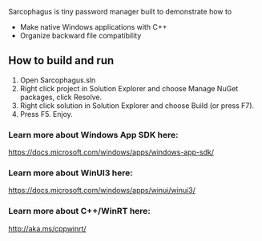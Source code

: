 Sarcophagus is tiny password manager built to demonstrate how to 
- Make native Windows applications with C++
- Organize backward file compatibility

How to build and run
--------------------

1. Open Sarcophagus.sln
1. Right click project in Solution Explorer and choose Manage NuGet packages, click Resolve.
1. Right click solution in Solution Explorer and choose Build (or press F7).
1. Press F5. Enjoy.

### Learn more about Windows App SDK here:
https://docs.microsoft.com/windows/apps/windows-app-sdk/

### Learn more about WinUI3 here:
https://docs.microsoft.com/windows/apps/winui/winui3/

### Learn more about C++/WinRT here:
http://aka.ms/cppwinrt/
